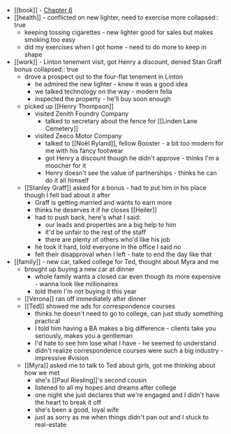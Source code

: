 - [[book]] - [Chapter 6](https://standardebooks.org/ebooks/sinclair-lewis/babbitt/text/chapter-6)
- [[health]] - conflicted on new lighter, need to exercise more
  collapsed:: true
	- keeping tossing cigarettes - new lighter good for sales but makes smoking too easy
	- did my exercises when I got home - need to do more to keep in shape
- [[work]] - Linton tenement visit, got Henry a discount, denied Stan Graff bonus
  collapsed:: true
	- drove a prospect out to the four-flat tenement in Linton
		- he admired the new lighter - knew it was a good idea
		- we talked technology on the way - modern fella
		- inspected the property - he'll buy soon enough
	- picked up [[Henry Thompson]]
		- visited Zenith Foundry Company
			- talked to secretary about the fence for [[Linden Lane Cemetery]]
		- visited Zeeco Motor Company
			- talked to [[Noël Ryland]], fellow Booster - a bit too modern for me with his fancy footwear
			- got Henry a discount though he didn't approve - thinks I'm a moocher for it
			- Henry doesn't see the value of partnerships - thinks he can do it all himself
	- [[Stanley Graff]] asked for a bonus - had to put him in his place though I felt bad about it after
		- Graff is getting married and wants to earn more
		- thinks he deserves it if he closes [[Heiler]]
		- had to push back, here's what I said:
			- our leads and properties are a big help to him
			- it'd be unfair to the rest of the staff
			- there are plenty of others who'd like his job
		- he took it hard, told everyone in the office I said no
		- felt their disapproval when I left - hate to end the day like that
- [[family]] - new car, talked college for Ted, thought about Myra and me
	- brought up buying a new car at dinner
		- whole family wants a closed car even though its more expensive - wanna look like millionaires
		- told them I'm not buying it this year
	- [[Verona]] ran off immediately after dinner
	- [[Ted]] showed me ads for correspondence courses
		- thinks he doesn't need to go to college, can just study something practical
		- I told him having a BA makes a big difference - clients take you seriously, makes you a gentleman
		- I'd hate to see him lose what I have - he seemed to understand
		- didn't realize correspondence courses were such a big industry - impressive #vision
	- [[Myra]] asked me to talk to Ted about girls, got me thinking about how we met
		- she's [[Paul Riesling]]'s second cousin
		- listened to all my hopes and dreams after college
		- one night she just declares that we're engaged and I didn't have the heart to break it off
		- she's been a good, loyal wife
		- just as sorry as me when things didn't pan out and I stuck to real-estate